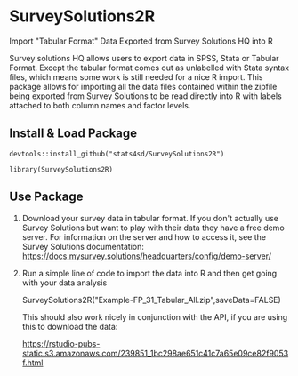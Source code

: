 # SurveySolutions2R
Import "Tabular Format" Data Exported from Survey Solutions HQ into R

Survey solutions HQ allows users to export data in SPSS, Stata or Tabular Format. 
Except the tabular format comes out as unlabelled with Stata syntax files, which means some work is still needed for a nice R import.
This package allows for importing all the data files contained within the zipfile being exported from Survey Solutions to be read directly into R with labels attached to both column names and factor levels.

## Install & Load Package

    devtools::install_github("stats4sd/SurveySolutions2R")

    library(SurveySolutions2R)

## Use Package
1. Download your survey data in tabular format. If you don't actually use Survey Solutions but want to play with their data they have a free demo server. For information on the server and how to access it, see the Survey Solutions documentation: https://docs.mysurvey.solutions/headquarters/config/demo-server/

2. Run a simple line of code to import the data into R and then get going with your data analysis

    SurveySolutions2R("Example-FP_31_Tabular_All.zip",saveData=FALSE)

    This should also work nicely in conjunction with the API, if you are using this to download the data:

    https://rstudio-pubs-static.s3.amazonaws.com/239851_1bc298ae651c41c7a65e09ce82f9053f.html
